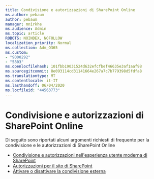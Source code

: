 ```yaml
---
title: Condivisione e autorizzazioni di SharePoint Online
ms.author: pebaum
author: pebaum
manager: mnirkhe
ms.audience: Admin
ms.topic: article
ROBOTS: NOINDEX, NOFOLLOW
localization_priority: Normal
ms.collection: Adm_O365
ms.custom:
- "9000292"
- "5803"
ms.openlocfilehash: 101fbb19031524d632efcfbef46635e3af1aaf98
ms.sourcegitcommit: 8e093114cd31141664e267a7c7b779398d5fdfa8
ms.translationtype: MT
ms.contentlocale: it-IT
ms.lasthandoff: 06/04/2020
ms.locfileid: "44563773"
---
```

# <a name="sharepoint-online-sharing-and-permissions"></a>Condivisione e autorizzazioni di SharePoint Online

Di seguito sono riportati alcuni argomenti richiesti di frequente per la condivisione e le autorizzazioni di SharePoint Online

- [Condivisione e autorizzazioni nell'esperienza utente moderna di SharePoint](https://docs.microsoft.com/sharepoint/modern-experience-sharing-permissions)
- [Autorizzazioni per il sito di SharePoint](https://docs.microsoft.com/sharepoint/customize-sharepoint-site-permissions)
- [Attivare o disattivare la condivisione esterna](https://docs.microsoft.com/sharepoint/turn-external-sharing-on-or-off)